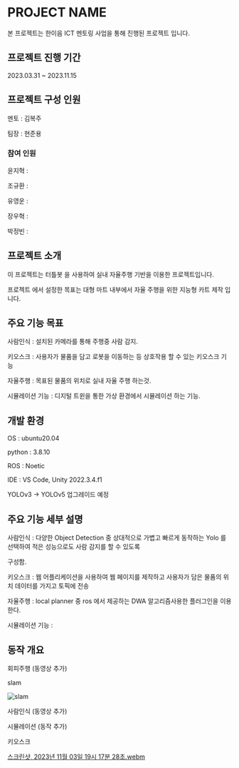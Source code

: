 # PROJECT NAME
본 프로젝트는 한이음 ICT 멘토링 사업을 통해 진행된 프로젝트 입니다.

## 프로젝트 진행 기간
2023.03.31 ~ 2023.11.15

## 프로젝트 구성 인원
멘토 : 김복주

팀장 : 현준용

### 참여 인원 
윤지혁 : 

조규환 : 

유영운 : 

장우혁 : 

박정빈 : 

## 프로젝트 소개
이 프로젝트는 터틀봇 을 사용하여 실내 자율주행 기반을 이용한 프로젝트입니다.

프로젝트 에서 설정한 목표는 대형 마트 내부에서 자율 주행을 위한 지능형 카트 제작 입니다.

## 주요 기능 목표
사람인식 : 설치된 카메라를 통해 주행중 사람 감지.

키오스크 : 사용자가 물품을 담고 로봇을 이동하는 등 상호작용 할 수 있는 키오스크 기능 

자율주행 : 목표된 물품의 위치로 실내 자율 주행 하는것.

시뮬레이션 기능 : 디지털 트윈을 통한 가상 환경에서 시뮬레이션 하는 기능. 

## 개발 환경
OS : ubuntu20.04

python : 3.8.10

ROS : Noetic

IDE : VS Code, Unity 2022.3.4.f1

YOLOv3 -> YOLOv5 업그레이드 예정

## 주요 기능 세부 설명
사람인식 : 다양한 Object Detection 중 상대적으로 가볍고 빠르게 동작하는 Yolo 를 선택하여 적은 성능으로도 사람 감지를 할 수 있도록

구성함.

키오스크 : 웹 어플리케이션을 사용하여 웹 페이지를 제작하고 사용자가 담은 물품의 위치 데이터를 가지고 토픽에 전송  

자율주행 : local planner 중 ros 에서 제공하는 DWA 알고리즘사용한 플러그인을 이용한다.  

시뮬레이션 기능 : 

## 동작 개요
회피주행
(동영상 추가)


slam

![slam](https://github.com/parkjeongbin/test/assets/85598829/9868a329-539d-4d5f-af20-b6a6cd151866)


사람인식
(동영상 추가)

시뮬레이션
(동작 추가)

키오스크

[스크린샷, 2023년 11월 03일 19시 17분 28초.webm](https://github.com/parkjeongbin/test/assets/85598829/a1e5cc75-b225-4fa7-8931-a9581e107fc4)

